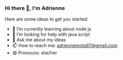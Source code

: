 ### Hi there 👋, I'm Adrienne

Here are some ideas to get you started:

- 🌱 I’m currently learning about node js
- 🤔 I’m looking for help with java script
- 💬 Ask me about my ideas
- 📫 How to reach me: adriennemota97@gmail.com
- 😄 Pronouns: she/her

